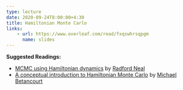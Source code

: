 ```yaml
---
type: lecture
date: 2020-09-24T8:00:00+4:30
title: Hamiltonian Monte Carlo
links:
    - url: https://www.overleaf.com/read/fxqswhrsqpgm
      name: slides
---
```

**Suggested Readings:**
- [MCMC using Hamiltonian dynamics](https://arxiv.org/abs/1206.1901) by [Radford Neal](https://www.cs.toronto.edu/~radford/homepage.html)
- [A conceptual introduction to Hamiltonian Monte Carlo](https://arxiv.org/abs/1701.02434) by [Michael Betancourt](https://betanalpha.github.io/)
